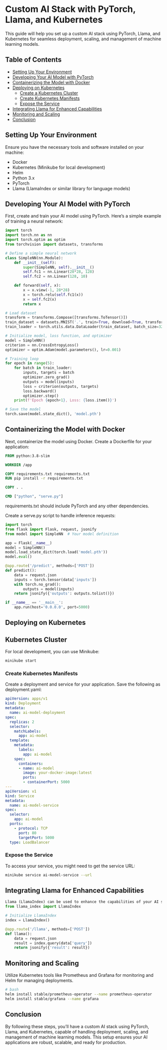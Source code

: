 # Custom AI Stack with PyTorch, Llama, and Kubernetes

This guide will help you set up a custom AI stack using PyTorch, Llama, and Kubernetes for seamless deployment, scaling, and management of machine learning models.

## Table of Contents
- [Setting Up Your Environment](#setting-up-your-environment)
- [Developing Your AI Model with PyTorch](#developing-your-ai-model-with-pytorch)
- [Containerizing the Model with Docker](#containerizing-the-model-with-docker)
- [Deploying on Kubernetes](#deploying-on-kubernetes)
  - [Create a Kubernetes Cluster](*create-a-kubernetes-cluster)
  - [Create Kubernetes Manifests](#create-kubernetes-manifests)
  - [Expose the Service](#expose-the-service)
- [Integrating Llama for Enhanced Capabilities](#integrating-llama-for-enhanced-capabilities)
- [Monitoring and Scaling](#monitoring-and-scaling)
- [Conclusion](#conclusion)

## Setting Up Your Environment

Ensure you have the necessary tools and software installed on your machine:
- Docker
- Kubernetes (Minikube for local development)
- Helm
- Python 3.x
- PyTorch
- Llama (LlamaIndex or similar library for language models)

## Developing Your AI Model with PyTorch

First, create and train your AI model using PyTorch. Here’s a simple example of training a neural network:

```python
import torch
import torch.nn as nn
import torch.optim as optim
from torchvision import datasets, transforms

# Define a simple neural network
class SimpleNN(nn.Module):
    def __init__(self):
        super(SimpleNN, self).__init__()
        self.fc1 = nn.Linear(28*28, 128)
        self.fc2 = nn.Linear(128, 10)

    def forward(self, x):
        x = x.view(-1, 28*28)
        x = torch.relu(self.fc1(x))
        x = self.fc2(x)
        return x

# Load dataset
transform = transforms.Compose([transforms.ToTensor()])
train_dataset = datasets.MNIST('.', train=True, download=True, transform=transform)
train_loader = torch.utils.data.DataLoader(train_dataset, batch_size=32, shuffle=True)

# Initialize model, loss function, and optimizer
model = SimpleNN()
criterion = nn.CrossEntropyLoss()
optimizer = optim.Adam(model.parameters(), lr=0.001)

# Training loop
for epoch in range(5):
    for batch in train_loader:
        inputs, targets = batch
        optimizer.zero_grad()
        outputs = model(inputs)
        loss = criterion(outputs, targets)
        loss.backward()
        optimizer.step()
    print(f'Epoch {epoch+1}, Loss: {loss.item()}')

# Save the model
torch.save(model.state_dict(), 'model.pth')
```
## Containerizing the Model with Docker
Next, containerize the model using Docker. Create a Dockerfile for your application:
```Dockerfile
FROM python:3.8-slim

WORKDIR /app

COPY requirements.txt requirements.txt
RUN pip install -r requirements.txt

COPY . .

CMD ["python", "serve.py"]
```
requirements.txt should include PyTorch and any other dependencies.

Create a serve.py script to handle inference requests:
```python
import torch
from flask import Flask, request, jsonify
from model import SimpleNN  # Your model definition

app = Flask(__name__)
model = SimpleNN()
model.load_state_dict(torch.load('model.pth'))
model.eval()

@app.route('/predict', methods=['POST'])
def predict():
    data = request.json
    inputs = torch.tensor(data['inputs'])
    with torch.no_grad():
        outputs = model(inputs)
    return jsonify({'outputs': outputs.tolist()})

if __name__ == '__main__':
    app.run(host='0.0.0.0', port=5000)
```
## Deploying on Kubernetes
  ## Kubernetes Cluster
  For local development, you can use Minikube:
  ```bash
  minikube start
  ```
  ### Create Kubernetes Manifests
  Create a deployment and service for your application. Save the following as deployment.yaml:
  ```yaml
  apiVersion: apps/v1
  kind: Deployment
  metadata:
    name: ai-model-deployment
  spec:
    replicas: 2
    selector:
      matchLabels:
        app: ai-model
    template:
      metadata:
        labels:
          app: ai-model
      spec:
        containers:
        - name: ai-model
          image: your-docker-image:latest
          ports:
          - containerPort: 5000
  ---
  apiVersion: v1
  kind: Service
  metadata:
    name: ai-model-service
  spec:
    selector:
      app: ai-model
    ports:
      - protocol: TCP
        port: 80
        targetPort: 5000
    type: LoadBalancer
  ```
  ### Expose the Service
  To access your service, you might need to get the service URL:
  ```bash
  minikube service ai-model-service --url
  ```
## Integrating Llama for Enhanced Capabilities
```python
Llama (LlamaIndex) can be used to enhance the capabilities of your AI stack. Integrate it within your Flask app or create a separate microservice for Llama functionalities.
from llama_index import LlamaIndex

# Initialize LlamaIndex
index = LlamaIndex()

@app.route('/llama', methods=['POST'])
def llama():
    data = request.json
    result = index.query(data['query'])
    return jsonify({'result': result})
```
## Monitoring and Scaling
Utilize Kubernetes tools like Prometheus and Grafana for monitoring and Helm for managing deployments.
```bash
# bash
helm install stable/prometheus-operator --name prometheus-operator
helm install stable/grafana --name grafana
```
## Conclusion
By following these steps, you’ll have a custom AI stack using PyTorch, Llama, and Kubernetes, capable of handling deployment, scaling, and management of machine learning models. This setup ensures your AI applications are robust, scalable, and ready for production.



